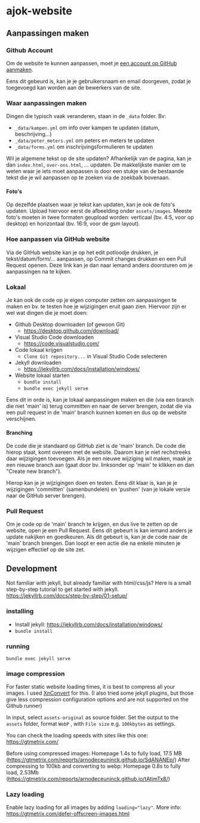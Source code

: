# ajok-website

## Aanpassingen maken

### Github Account
Om de website te kunnen aanpassen, moet je [een account op GitHub aanmaken](https://github.com/signup). 

Eens dit gebeurd is, kan je je gebruikersnaam en email doorgeven, zodat je toegevoegd kan worden aan de bewerkers van de site.

### Waar aanpassingen maken
Dingen die typisch vaak veranderen, staan in de `_data` folder. 
Bv:
- `_data/kampen.yml` om info over kampen te updaten (datum, beschrijving...)
- `_data/peter_meters.yml` om peters en meters te updaten
- `_data/forms.yml` om inschrijvingsformulieren te updaten

Wil je algemene tekst op de site updaten? Afhankelijk van de pagina, kan je dan `index.html`, `over-ons.html`, ... updaten.
De makkelijkste manier om te weten waar je iets moet aanpassen is door een stukje van de bestaande tekst die je wil aanpassen
op te zoeken via de zoekbalk bovenaan. 


#### Foto's
Op dezelfde plaatsen waar je tekst kan updaten, kan je ook de foto's updaten. Upload hiervoor eerst de afbeelding onder `assets/images`. Meeste foto's moeten in twee formaten geupload worden: verticaal (bv. 4:5, voor op desktop) en horizontaal (bv. 16:9, voor de gsm layout).

### Hoe aanpassen via GitHub website
Via de GitHub website kan je op het edit potloodje drukken, je tekst/datum/form/... aanpassen, op Commit changes drukken
en een Pull Request openen. Deze link kan je dan naar iemand anders doorsturen om je aanpassingen na te kijken. 

### Lokaal
Je kan ook de code op je eigen computer zetten om aanpassingen te maken en bv. te testen hoe je wijzigingen eruit gaan
zien. Hiervoor zijn er wel wat dingen die je moet doen:

- Github Desktop downloaden (of gewoon Git)
    - https://desktop.github.com/download/
- Visual Studio Code downloaden
    - https://code.visualstudio.com/
- Code lokaal krijgen
    - `Clone Git repository...` in Visual Studio Code selecteren
- Jekyll downloaden
    - https://jekyllrb.com/docs/installation/windows/
- Website lokaal starten
    - `bundle install`
    - `bundle exec jekyll serve`

Eens dit in orde is, kan je lokaal aanpassingen maken en die (via een branch die niet 'main' is) terug
committen en naar de server brengen, zodat die via een pull request in de 'main' branch kunnen komen 
en dus op de website verschijnen. 

#### Branching
De code die je standaard op GitHub ziet is de 'main' branch. De code die hierop staat, komt overeen met de website. Daarom kan je niet rechstreeks daar wijzigingen toevoegen. Als je een nieuwe wijziging wil maken, maak je een nieuwe branch aan (gaat door bv. linksonder op 'main' te klikken en dan "Create new branch"). 

Hierop kan je je wijzigingen doen en testen. Eens dit klaar is, kan je je wijzigingen 'committen' (samenbundelen) en 'pushen' (van je lokale versie naar de GitHub server brengen). 

### Pull Request
Om je code op de 'main' branch te krijgen, en dus live te zetten op de website, open je een Pull Request. Eens dit gebeurt is kan iemand anders je update nakijken en goedkeuren. Als dit gebeurt is, kan je de code naar de 'main'  branch brengen. Dan loopt er een actie die na enkele minuten je wijzigen effectief op de site zet. 

 

## Development
Not familiar with jekyll, but already familiar with html/css/js? Here is a small step-by-step tutorial to get started with jekyll. https://jekyllrb.com/docs/step-by-step/01-setup/

### installing
- Install jekyll: https://jekyllrb.com/docs/installation/windows/
- `bundle install`

### running
```
bundle exec jekyll serve
```

### image compression
For faster static website loading times, it is best to compress all your images. I used [XnConvert](https://www.xnview.com/en/xnconvert/#downloads) for this. (I also tried some jekyll plugins, but those give less compression configuration options and are not supported on the Github runner)

In input, select `assets-original` as source folder. Set the output to the `assets` folder, format `WebP` , with `File size` e.g. `100kbytes` as settings. 

You can check the loading speeds with sites like this one: https://gtmetrix.com/

Before using compressed images: Homepage 1.4s to fully load, 17.5 MB (https://gtmetrix.com/reports/arnodeceuninck.github.io/SdANANEp/)
After compressing to 100kb and converting to webp: Homepage 0.8s to fully load, 2.53Mb (https://gtmetrix.com/reports/arnodeceuninck.github.io/tAtjmTx8/)

### Lazy loading
Enable lazy loading for all images by adding `loading="lazy"`. More info: https://gtmetrix.com/defer-offscreen-images.html